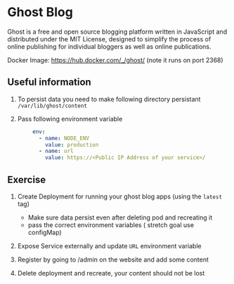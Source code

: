 # Ghost Blog

Ghost is a free and open source blogging platform written in JavaScript and distributed under the MIT License, designed to simplify the process of online publishing for individual bloggers as well as online publications.

Docker Image: https://hub.docker.com/_/ghost/ (note it runs on port 2368)

## Useful information 

1. To persist data you need to make following directory persistant ```/var/lib/ghost/content``` 

2. Pass following environment variable 

```yaml
        env:
          - name: NODE_ENV
            value: production
          - name: url
            value: https://<Public IP Address of your service>/
```


## Exercise 

1. Create Deployment for running your ghost blog apps (using the ```latest``` tag)

    - Make sure data persist even after deleting pod and recreating it
    - pass the correct environment variables ( stretch goal use configMap)
2. Expose Service externally and update ```URL``` environment variable 

3. Register by going to /admin on the website and add some content 

4. Delete deployment and recreate, your content should not be lost 
